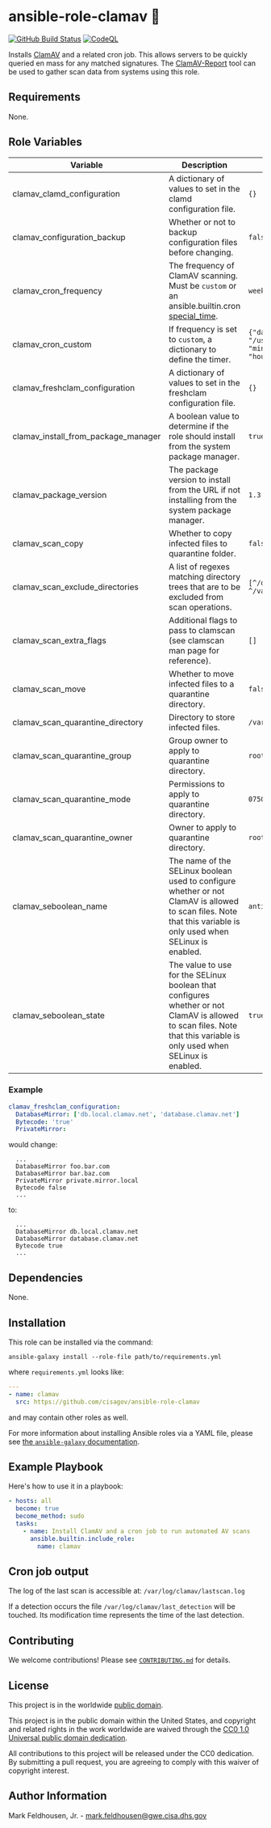 # ansible-role-clamav 🦪 #

[![GitHub Build Status](https://github.com/cisagov/ansible-role-clamav/workflows/build/badge.svg)](https://github.com/cisagov/ansible-role-clamav/actions)
[![CodeQL](https://github.com/cisagov/ansible-role-clamav/workflows/CodeQL/badge.svg)](https://github.com/cisagov/ansible-role-clamav/actions/workflows/codeql-analysis.yml)

Installs [ClamAV](https://www.clamav.net) and a related cron job.
This allows servers to be quickly queried en mass for any matched
signatures.  The
[ClamAV-Report](https://github.com/cisagov/clamav-report) tool can be
used to gather scan data from systems using this role.

## Requirements ##

None.

## Role Variables ##

| Variable | Description | Default | Required |
|----------|-------------|---------|----------|
| clamav_clamd_configuration | A dictionary of values to set in the clamd configuration file. | `{}` | No |
| clamav_configuration_backup | Whether or not to backup configuration files before changing. | `false` | No |
| clamav_cron_frequency | The frequency of ClamAV scanning.  Must be `custom` or an ansible.builtin.cron [special_time](https://docs.ansible.com/ansible/latest/collections/ansible/builtin/cron_module.html#parameter-special_time). | `weekly` | No |
| clamav_cron_custom    | If frequency is set to `custom`, a dictionary to define the timer. | `{"day": "*", "job": "/usr/local/share/virus_scan.sh", "minute": "30", "month": "*", "hour": "5", "weekday": "*"}` | No |
| clamav_freshclam_configuration | A dictionary of values to set in the freshclam configuration file. | `{}` | No |
| clamav_install_from_package_manager | A boolean value to determine if the role should install from the system package manager. | `true` | No |
| clamav_package_version | The package version to install from the URL if not installing from the system package manager. | `1.3.1` | No |
| clamav_scan_copy | Whether to copy infected files to quarantine folder. | `false` | No |
| clamav_scan_exclude_directories | A list of regexes matching directory trees that are to be excluded from scan operations. | `[^/dev, ^/proc, ^/sys, ^/var/spool/clamav]` | No |
| clamav_scan_extra_flags | Additional flags to pass to clamscan (see clamscan man page for reference).  | `[]` | No |
| clamav_scan_move | Whether to move infected files to a quarantine directory. | `false` | No |
| clamav_scan_quarantine_directory | Directory to store infected files. | `/var/spool/clamav` | No |
| clamav_scan_quarantine_group | Group owner to apply to quarantine directory. | `root` | No |
| clamav_scan_quarantine_mode | Permissions to apply to quarantine directory. | `0750` | No |
| clamav_scan_quarantine_owner | Owner to apply to quarantine directory. | `root` | No |
| clamav_seboolean_name | The name of the SELinux boolean used to configure whether or not ClamAV is allowed to scan files.  Note that this variable is only used when SELinux is enabled. | `antivirus_can_scan_system` | No |
| clamav_seboolean_state | The value to use for the SELinux boolean that configures whether or not ClamAV is allowed to scan files.  Note that this variable is only used when SELinux is enabled. | `true` | No |

### Example ###

```yaml
clamav_freshclam_configuration:
  DatabaseMirror: ['db.local.clamav.net', 'database.clamav.net']
  Bytecode: 'true'
  PrivateMirror:
```

would change:

```properties
  ...
  DatabaseMirror foo.bar.com
  DatabaseMirror bar.baz.com
  PrivateMirror private.mirror.local
  Bytecode false
  ...
```

to:

```properties
  ...
  DatabaseMirror db.local.clamav.net
  DatabaseMirror database.clamav.net
  Bytecode true
  ...
```

## Dependencies ##

None.

## Installation ##

This role can be installed via the command:

```console
ansible-galaxy install --role-file path/to/requirements.yml
```

where `requirements.yml` looks like:

```yaml
---
- name: clamav
  src: https://github.com/cisagov/ansible-role-clamav
```

and may contain other roles as well.

For more information about installing Ansible roles via a YAML file,
please see [the `ansible-galaxy`
documentation](https://docs.ansible.com/ansible/latest/galaxy/user_guide.html#installing-multiple-roles-from-a-file).

## Example Playbook ##

Here's how to use it in a playbook:

```yaml
- hosts: all
  become: true
  become_method: sudo
  tasks:
    - name: Install ClamAV and a cron job to run automated AV scans
      ansible.builtin.include_role:
        name: clamav
```

## Cron job output ##

The log of the last scan is accessible at: `/var/log/clamav/lastscan.log`

If a detection occurs the file `/var/log/clamav/last_detection` will be touched.
Its modification time represents the time of the last detection.

## Contributing ##

We welcome contributions!  Please see [`CONTRIBUTING.md`](CONTRIBUTING.md) for
details.

## License ##

This project is in the worldwide [public domain](LICENSE).

This project is in the public domain within the United States, and
copyright and related rights in the work worldwide are waived through
the [CC0 1.0 Universal public domain
dedication](https://creativecommons.org/publicdomain/zero/1.0/).

All contributions to this project will be released under the CC0
dedication. By submitting a pull request, you are agreeing to comply
with this waiver of copyright interest.

## Author Information ##

Mark Feldhousen, Jr. - <mark.feldhousen@gwe.cisa.dhs.gov>
